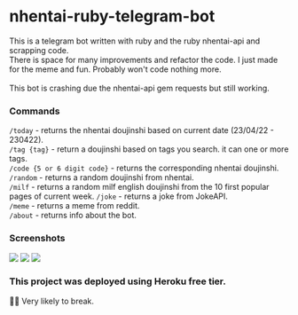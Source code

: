 # nhentai-ruby-telegram-bot
This is a telegram bot written with ruby and the ruby nhentai-api and scrapping code. <br>
There is space for many improvements and refactor the code.
I just made for the meme and fun. Probably won't code nothing more.<br><br>
This bot is crashing due the nhentai-api gem requests but still working.


### Commands
`/today` - returns the nhentai doujinshi based on current date (23/04/22 - 230422). <br>
`/tag {tag}` - return a doujinshi based on tags you search. it can one or more tags.<br>
`/code {5 or 6 digit code}` - returns the corresponding nhentai doujinshi.<br>
`/random` - returns a random doujinshi from nhentai.<br>
`/milf` - returns a random milf english doujinshi from the 10 first popular pages of current week.
`/joke` - returns a joke from JokeAPI.<br>
`/meme` - returns a meme from reddit.<br>
`/about` - returns info about the bot.<br>

### Screenshots
<img src="https://i.imgur.com/tw8WXpc.png" />
<img src="https://i.imgur.com/nsFW8ER.png" />
<img src="https://i.imgur.com/hMgNNu0.png" />

### This project was deployed using Heroku free tier.

👌🏻 Very likely to break.
